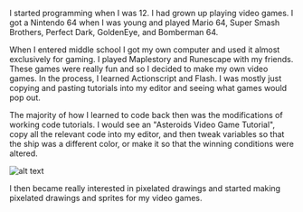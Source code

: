 I started programming when I was 12. I had grown up playing video games. I got
a Nintendo 64 when I was young and played Mario 64, Super Smash Brothers,
Perfect Dark, GoldenEye, and Bomberman 64. 

When I entered middle school I got my own computer and used it almost exclusively 
for gaming. I played Maplestory and Runescape with my friends. These games 
were really fun and so I decided to make my own video games. In the process,
I learned Actionscript and Flash. I was mostly just copying and pasting
tutorials into my editor and seeing what games would pop out.

The majority of how I learned to code back then was the modifications of 
working code tutorials. I would see an "Asteroids Video Game Tutorial", 
copy all the relevant code into my editor, and then tweak variables so that
the ship was a different color, or make it so that the winning conditions
were altered. 

![alt text](http://static6.techinsider.io/image/571d469f52bcd022008be971-2534-1351/silicon-valley-season-3.png "Silicon Valley Image")

I then became really interested in pixelated drawings and started making
pixelated drawings and sprites for my video games.
